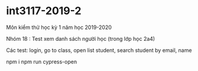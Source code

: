# int3117-2019-2
Môn kiểm thử học kỳ 1 năm học 2019-2020

Nhóm 18 : Test xem danh sách người học (trong lớp học 2a4)

Các test: login, go to class, open list student, search student by email, name

npm i
npm run cypress-open